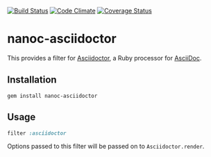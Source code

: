 [![Build Status](https://travis-ci.org/nanoc/nanoc-asciidoctor.png)](https://travis-ci.org/nanoc/nanoc-asciidoctor)
[![Code Climate](https://codeclimate.com/github/nanoc/nanoc-asciidoctor.png)](https://codeclimate.com/github/nanoc/nanoc-asciidoctor)
[![Coverage Status](https://coveralls.io/repos/nanoc/nanoc-asciidoctor/badge.png?branch=master)](https://coveralls.io/r/nanoc/nanoc-asciidoctor)

# nanoc-asciidoctor

This provides a filter for [Asciidoctor](http://asciidoctor.org/), a Ruby processor for [AsciiDoc](http://asciidoc.org/).

## Installation

`gem install nanoc-asciidoctor`

## Usage

```ruby
filter :asciidoctor
```

Options passed to this filter will be passed on to `Asciidoctor.render`.
